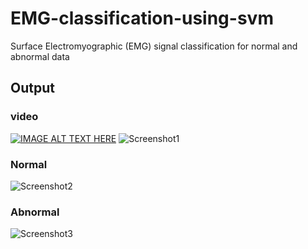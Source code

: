 # EMG-classification-using-svm
Surface Electromyographic  (EMG) signal classification for normal and abnormal data
## Output
### video
[![IMAGE ALT TEXT HERE](https://img.youtube.com/vi/SuCrTAbXpVs/0.jpg)](https://www.youtube.com/watch?v=SuCrTAbXpVs)
![Screenshot1](https://user-images.githubusercontent.com/18006433/57949387-dceda200-7901-11e9-8407-0c25c4bd7e26.png)

### Normal
![Screenshot2](https://user-images.githubusercontent.com/18006433/57949881-49b56c00-7903-11e9-8388-2a131773b7ea.png)
### Abnormal
![Screenshot3](https://user-images.githubusercontent.com/18006433/57949854-34404200-7903-11e9-864b-d8e2967e3b53.png)

